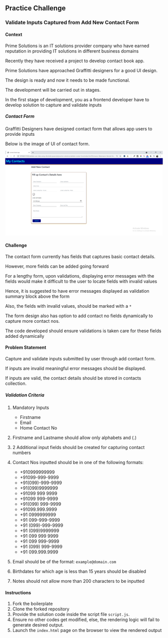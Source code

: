## Practice Challenge

### Validate Inputs Captured from Add New Contact Form

#### Context

Prime Solutions is an IT solutions provider company who have earned reputation in providing IT solutions in different business domains

Recently they have received a project to develop contact book app.

Prime Solutions have approached Graffitti designers for a good UI design.

The design is ready and now it needs to be made functional.

The development will be carried out in stages.

In the first stage of development, you as a frontend developer have to develop solution to capture and validate inputs

##### Contact Form

Graffitti Designers have designed contact form that allows app users to provide inputs

Below is the image of UI of contact form.

![](images/contact-form.png)

#### Challenge

The contact form currently has fields that captures basic contact details.

However, more fields can be added going forward

For a lengthy form, upon validations, displaying error messages with the fields would make it difficult to the user to locate fields with invalid values

Hence, it is suggested to have error messages displayed as validation summary block above the form

Also, the fields with invalid values, should be marked with a `*`

The form design also has option to add contact no fields dynamically to capture more contact nos.

The code developed should ensure validations is taken care for these fields added dynamically

#### Problem Statement

Capture and validate inputs submitted by user through add contact form.

If inputs are invalid meaningful error messages should be displayed.

If inputs are valid, the contact details should be stored in contacts collection.

##### Validation Criteria

1. Mandatory Inputs
    - Firstname
    - Email
    - Home Contact No

2. Firstname and Lastname should allow only alphabets and (.)

3. 2 Additional input fields should be created for capturing contact numbers

4. Contact Nos inputted should be in one of the following formats:
    - +910999999999
    - +91099-999-9999
    - +91(099)-999-9999
    - +91(099)9999999
    - +91099 999 9999
    - +91099 999-9999
    - +91(099) 999-9999
    - +91099.999.9999
    - +91 0999999999
    - +91 099-999-9999
    - +91 (099)-999-9999
    - +91 (099)9999999
    - +91 099 999 9999
    - +91 099 999-9999
    - +91 (099) 999-9999
    - +91 099.999.9999


5. Email should be of the format: `example@domain.com`

6. Birthdates for which age is less than 15 years should be disabled

7. Notes should not allow more than 200 characters to be inputted


#### Instructions

1. Fork the boilerplate
2. Clone the forked repository
3. Provide the solution code inside the script file `script.js`.
4. Ensure no other codes get modified, else, the rendering logic will fail to generate desired output.
5. Launch the `index.html` page on the browser to view the rendered output
